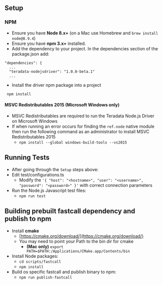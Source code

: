 ## Setup

### NPM
* Ensure you have **Node 8.x+** (on a Mac use Homebrew and `brew install node@8.9.4`)
* Ensure you have **npm 3.x+** installed.
* Add the dependency to your project. In the dependencies section of the package.json add:

```
"dependencies": {
  ...
  "teradata-nodejsdriver": "1.0.0-beta.1"
  ...
```

* Install the driver npm package into a project

` npm install`

#### MSVC Redistributables 2015 (Microsoft Windows only)
* MSVC Redistributables are required to run the Teradata Node.js Driver on Microsoft Windows
* If when running an error occurs for finding the `ref.node` native module then run the following command as an administrator to install MSVC Redistributables 2015
  * `npm install --global windows-build-tools --vs2015`

## Running Tests

* After going through the `Setup` steps above:
* Edit test/configurations.ts
  * Modify the `'{ "host": "<hostname>", "user": "<username>", "password": "<password>" }'` with correct connection parameters
* Run the Node.js Javascript test files:
  * `npm run test`

## Building prebuilt fastcall dependency and publish to npm

* Install **cmake**
  * [https://cmake.org/download/](https://cmake.org/download/)
  * You may need to point your Path to the bin dir for cmake
     * **(Mac only)** `export PATH=$PATH:/Applications/CMake.app/Contents/bin`
* Install Node packages:
  *  `cd scripts/fastcall`
  *  `npm install`
* Build os specific fastcall and publish binary to npm:
  * `npm run publish-fastcall`
